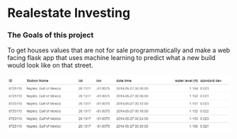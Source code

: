 <h1> Realestate Investing </h1>
<H3> The Goals of this project </h3>
To get houses values that are not for sale programmatically and make a web facing flask app that uses machine learning to predict what a new build would look like on that street. 


![Caption for the picture4.](https://raw.githubusercontent.com/btindol178/Sea-Level-Raise-Analysis-/main/api_dataframe_call.JPG)
